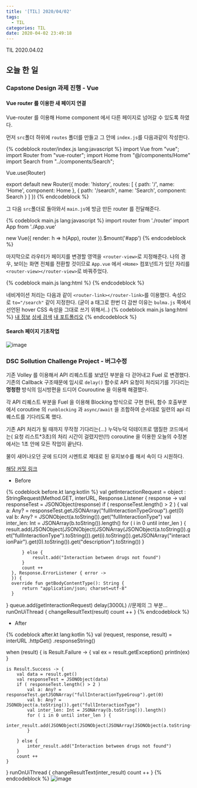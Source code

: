 ```yaml
---
title: '[TIL] 2020/04/02'
tags:
  - TIL
categories: TIL
date: 2020-04-02 23:49:18
---
```

TIL 2020.04.02
<!-- excerpt -->
## 오늘 한 일
### Capstone Design 과제 진행 - Vue
#### Vue router 를 이용한 새 페이지 연결
Vue-router 를 이용해 Home component 에서 다른 페이지로 넘어갈 수 있도록 하였다.

먼저 `src`폴더 하위에 `routes` 폴더를 만들고 그 안에 `index.js`를 다음과같이 작성한다.

{% codeblock router/index.js lang:javascript %}
import Vue from "vue";
import Router from "vue-router";
import Home from "@/components/Home"
import Search from "../components/Search";

Vue.use(Router)

export default new Router({
    mode: 'history',
    routes: [
        {
            path: '/',
            name: 'Home',
            component: Home
        },
        {
            path: '/search',
            name: 'Search',
            component: Search
        }
    ]
})
{% endcodeblock %}

그 다음 `src`폴더로 돌아와서 `main.js`에 방금 만든 router 를 전달해준다.

{% codeblock main.js lang:javascript %}
import router from './router'
import App from './App.vue'

new Vue({
  render: h => h(App),
  router
}).$mount('#app')
{% endcodeblock %}

마지막으로 라우터가 페이지를 변경할 영역을 `<router-view>`로 지정해준다. 나의 경우, 보이는 화면 전체를 전환할 것이므로 `App.vue` 에서 `<Home>` 컴포넌트가 있던 자리를 `<router-view></router-view>`로 바꿔주었다.


{% codeblock main.js lang:html %}
<template>
  <div id="app">
    <router-view></router-view>
  </div>
</template>
{% endcodeblock %}

네비게이션 처리는 다음과 같이 `<router-link></router-link>`를 이용했다. 속성으로 `to="/search"` 같이 지정한다.
(굳이 a 태그로 한번 더 감싼 이유는 `bulma.js` 쪽에서 선언된 hover CSS 속성을 그대로 쓰기 위해서..)
{% codeblock main.js lang:html %}
<a href="#"><span class="nav_text"><router-link to="/profile">내 정보</router-link></span></a>
<a href="#"><span class="nav_text"><router-link to="/search">상세 검색</router-link></span></a>
<a href="#"><span class="nav_text"><router-link to="/portfolio">내 포트폴리오</router-link></span></a>
{% endcodeblock %}

#### Search 페이지 기초작업
![image](https://user-images.githubusercontent.com/29659112/78296734-39cd6780-7569-11ea-85b8-e3c2cffa87ef.png)


### DSC Sollution Challenge Project - 버그수정
기존 Volley 를 이용해서 API 리퀘스트를 보냈던 부분을 다 걷어내고 Fuel 로 변경했다.
기존의 Callback 구조때문에 임시로 `delay()` 함수로 API 요청이 처리되기를 기다리는 **멍청한** 방식의 임시방편을 드디어 Couroutine 을 이용해 해결했다.

각 API 리퀘스트 부분을 Fuel 을 이용해 Blocking 방식으로 구현 한뒤, 함수 호출부분에서 coroutine 의 `runblocking` 과 `async/await` 을 조합하여 순서대로 일련의 api 리퀘스트를 기다리도록 했다.

기존 API 처리가 될 때까지 무작정 기다리는(...) 누덕누덕 덕테이프로 땜질한 코드에서는( 요청 리스트*3초)의 처리 시간이 걸렸지만(!!) coroutine 을 이용한 오늘의 수정본에서는 1초 안에 모든 작업이 끝난다.

 물이 새어나오던 곳에 드디어 시멘트로 제대로 된 유지보수를 해서 속이 다 시원하다.
 
 [해당 커밋 링크](https://github.com/Taewan-P/MediChecker/commit/4a43471d6e2a452d3e4fd778ac914c882435c5bf)

* Before

{% codeblock before.kt lang:kotlin %}
 val getInteractionRequest = object :
      StringRequest(Method.GET, interURL, Response.Listener { response ->
          val responseTest = JSONObject(response)
          if ( responseTest.length() > 2 ) {
              val a: Any? = responseTest.getJSONArray("fullInteractionTypeGroup").get(0)
              val b: Any? = JSONObject(a.toString()).get("fullInteractionType")
              val inter_len: Int = JSONArray(b.toString()).length()
              for ( i in 0 until inter_len ) {
                  result.add(JSONObject(JSONObject(JSONArray(JSONObject(a.toString()).get("fullInteractionType").toString()).get(i).toString()).getJSONArray("interactionPair").get(0).toString()).get("description").toString())
              }

          } else {
              result.add("Interaction between drugs not found")
          }
          count ++
      }, Response.ErrorListener { error ->
      }) {
      override fun getBodyContentType(): String {
          return "application/json; charset=utf-8"
      }
  }
  queue.add(getInteractionRequest)
  delay(3000L) //문제의 그 부분...
  runOnUiThread {
      changeResultText(result)
      count ++
  }
  {% endcodeblock %}


* After

{% codeblock after.kt lang:kotlin %}
val (request, response, result) = interURL
                .httpGet()
                .responseString()

  when (result) {
    is Result.Failure -> {
        val ex = result.getException()
        println(ex)
    }

    is Result.Success -> {
        val data = result.get()
        val responseTest = JSONObject(data)
        if ( responseTest.length() > 2 )
            val a: Any? = responseTest.getJSONArray("fullInteractionTypeGroup").get(0)
            val b: Any? = JSONObject(a.toString()).get("fullInteractionType")
            val inter_len: Int = JSONArray(b.toString()).length()
            for ( i in 0 until inter_len ) {
                inter_result.add(JSONObject(JSONObject(JSONArray(JSONObject(a.toString()).get("fullInteractionType").toString()).get(i).toString()).getJSONArray("interactionPair").get(0).toString()).get("description").toString())
            }

        } else {
            inter_result.add("Interaction between drugs not found")
        }
        count ++
    }
  }
  runOnUiThread {
    changeResultText(inter_result)
    count ++
  }
  {% endcodeblock %}
  ![image](https://user-images.githubusercontent.com/29659112/78297946-ac3f4700-756b-11ea-85e1-41bd0d03c1ab.png)